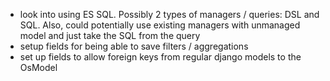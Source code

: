 - look into using ES SQL. Possibly 2 types of managers / queries: DSL and SQL. Also, could potentially use existing managers with unmanaged model and just take the SQL from the query
- setup fields for being able to save filters / aggregations
- set up fields to allow foreign keys from regular django models to the OsModel
